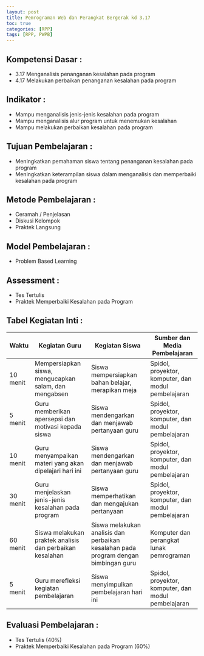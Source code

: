 ```yaml
---
layout: post
title: Pemrograman Web dan Perangkat Bergerak kd 3.17 
toc: true
categories: [RPP]
tags: [RPP, PWPB]
---
```

## Kompetensi Dasar :

*   3.17 Menganalisis penanganan kesalahan pada program
*   4.17 Melakukan perbaikan penanganan kesalahan pada program

## Indikator :

*   Mampu menganalisis jenis-jenis kesalahan pada program
*   Mampu menganalisis alur program untuk menemukan kesalahan
*   Mampu melakukan perbaikan kesalahan pada program

## Tujuan Pembelajaran :

*   Meningkatkan pemahaman siswa tentang penanganan kesalahan pada program
*   Meningkatkan keterampilan siswa dalam menganalisis dan memperbaiki kesalahan pada program

## Metode Pembelajaran :

*   Ceramah / Penjelasan
*   Diskusi Kelompok
*   Praktek Langsung

## Model Pembelajaran :

*   Problem Based Learning

## Assessment :

*   Tes Tertulis
*   Praktek Memperbaiki Kesalahan pada Program

## Tabel Kegiatan Inti :


| Waktu | Kegiatan Guru | Kegiatan Siswa | Sumber dan Media Pembelajaran |
| --- | --- | --- | --- |
| 10 menit | Mempersiapkan siswa, mengucapkan salam, dan mengabsen | Siswa mempersiapkan bahan belajar, merapikan meja | Spidol, proyektor, komputer, dan modul pembelajaran |
| 5 menit | Guru memberikan apersepsi dan motivasi kepada siswa | Siswa mendengarkan dan menjawab pertanyaan guru | Spidol, proyektor, komputer, dan modul pembelajaran |
| 10 menit | Guru menyampaikan materi yang akan dipelajari hari ini | Siswa mendengarkan dan menjawab pertanyaan guru | Spidol, proyektor, komputer, dan modul pembelajaran |
| 30 menit | Guru menjelaskan jenis-jenis kesalahan pada program | Siswa memperhatikan dan mengajukan pertanyaan | Spidol, proyektor, komputer, dan modul pembelajaran |
| 60 menit | Siswa melakukan praktek analisis dan perbaikan kesalahan | Siswa melakukan analisis dan perbaikan kesalahan pada program dengan bimbingan guru | Komputer dan perangkat lunak pemrograman |
| 5 menit | Guru merefleksi kegiatan pembelajaran | Siswa menyimpulkan pembelajaran hari ini | Spidol, proyektor, komputer, dan modul pembelajaran |


## Evaluasi Pembelajaran :

*   Tes Tertulis (40%)
*   Praktek Memperbaiki Kesalahan pada Program (60%)
